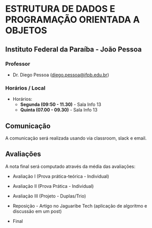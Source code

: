 # ESTRUTURA DE DADOS E PROGRAMAÇÃO ORIENTADA A OBJETOS

## Instituto Federal da Paraíba - João Pessoa

### Professor

* Dr. Diego Pessoa ([diego.pessoa@ifpb.edu.br](mailto:diego.pessoa@ifpb.edu.br))

### Horários / Local

* Horários:
  - **Segunda (09:50 - 11.30)** - Sala Info 13
  - **Quinta (07.00 - 09.30)** - Sala Info 13

## Comunicação

A comunicação será realizada usando via classroom, slack e email.

## Avaliações

A nota final será computado através da média das avaliações:

* Avaliação I   (Prova prática-teórica - Individual)
* Avaliação II  (Prova Prática - Individual)
* Avaliação III (Projeto - Duplas/Trio)

* Reposição - Artigo no Jaguaribe Tech (aplicação de algoritmo e discussão em um post)

* Final 

